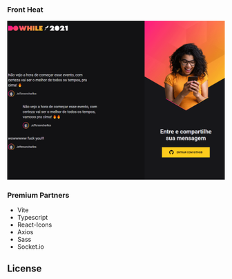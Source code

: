 ### Front Heat

![cover](https://github.com/Jeffersoncharlles/front_heat/blob/main/screenshots/dowhile2021.gif)



### Premium Partners

- Vite
- Typescript
- React-Icons
- Axios
- Sass
- Socket.io

## License
